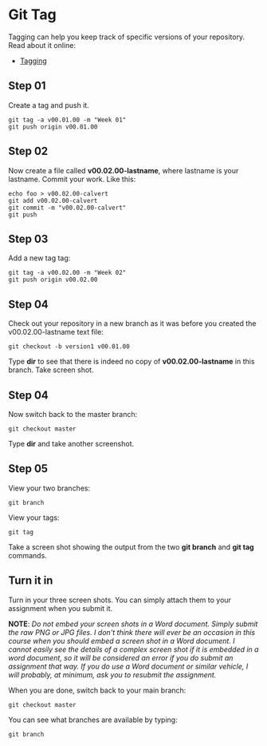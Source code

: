# Git Tag

Tagging can help you keep track of specific versions of your repository. Read about it online:

- [Tagging](http://git-scm.com/book/en/v2/Git-Basics-Tagging)

## Step 01
 
Create a tag and push it.

    git tag -a v00.01.00 -m "Week 01"
    git push origin v00.01.00

## Step 02 

Now create a file called **v00.02.00-lastname**, where lastname is your lastname. Commit your work. Like this:

    echo foo > v00.02.00-calvert
    git add v00.02.00-calvert
    git commit -m "v00.02.00-calvert"
    git push

## Step 03

Add a new tag tag:
    
    git tag -a v00.02.00 -m "Week 02"
    git push origin v00.02.00

## Step 04

Check out your repository in a new branch as it was before you created the v00.02.00-lastname text file:

    git checkout -b version1 v00.01.00


Type **dir** to see that there is indeed no copy of **v00.02.00-lastname** in this branch. Take screen shot. 

## Step 04

Now switch back to the master branch:

    git checkout master

Type **dir** and take another screenshot. 

## Step 05

View your two branches:

    git branch

View your tags:

    git tag

Take a screen shot showing the output from the two **git branch** and **git tag** commands.

 
 
## Turn it in


Turn in your three screen shots. You can simply attach them to your assignment when you submit it.

**NOTE**: *Do not embed your screen shots in a Word document. Simply submit the raw PNG or JPG files. I don't think there will ever be an occasion in this course when you should embed a screen shot in a Word document. I cannot easily see the details of a complex screen shot if it is embedded in a word document, so it will be considered an error if you do submit an assignment that way. If you do use a Word document or similar vehicle, I will probably, at minimum, ask you to resubmit the assignment.*   

When you are done, switch back to your main branch:

    git checkout master

You can see what branches are available by typing:

    git branch 
